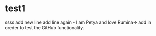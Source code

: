 # test1
ssss
add new line
add line again - I am Petya and love Rumina-> add in oreder to test the GitHub functionality.